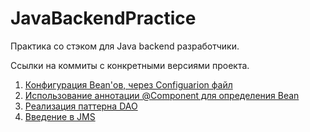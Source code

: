 # JavaBackendPractice
Практика со стэком для Java backend разработчики.

Ссылки на коммиты с конкретными версиями проекта.
1. [Конфигурация Bean'ов, через Configuarion файл](https://github.com/FedorSabeshkin/SpringPractice/tree/6cbbd642bedc72611df0133a3998b4c46d2993e5)  
2. [Использование аннотации @Component для определения Bean](https://github.com/FedorSabeshkin/SpringPractice/tree/05db40a89b3aa8e966a58b8e4f33b04542f0bdc2)
3. [Реализация паттерна DAO](https://github.com/FedorSabeshkin/SpringPractice/tree/5841c8bf651b92d0af48bd8e75dc8c74fb92a4bb)
4. [Введение в JMS](https://github.com/FedorSabeshkin/SpringPractice/tree/61e55ec3b0933e5926bcb632ab17eb77e474b2cf)
